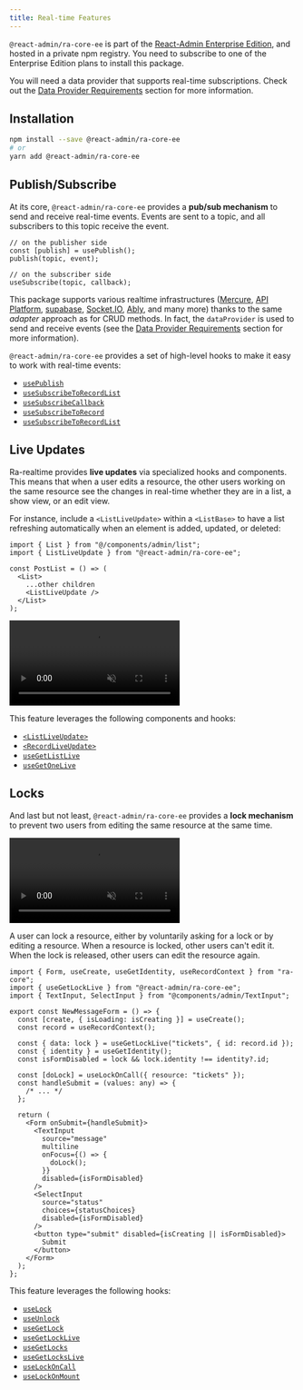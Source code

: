 ```yaml
---
title: Real-time Features
---
```


`@react-admin/ra-core-ee` is part of the [React-Admin Enterprise Edition](https://marmelab.com/ra-enterprise/), and hosted in a private npm registry. You need to subscribe to one of the Enterprise Edition plans to install this package.

You will need a data provider that supports real-time subscriptions. Check out the [Data Provider Requirements](./RealtimeDataProviders.md) section for more information.

## Installation

```sh
npm install --save @react-admin/ra-core-ee
# or
yarn add @react-admin/ra-core-ee
```

## Publish/Subscribe

At its core, `@react-admin/ra-core-ee` provides a **pub/sub mechanism** to send and receive real-time events. Events are sent to a topic, and all subscribers to this topic receive the event.

```tsx
// on the publisher side
const [publish] = usePublish();
publish(topic, event);

// on the subscriber side
useSubscribe(topic, callback);
```

This package supports various realtime infrastructures ([Mercure](https://mercure.rocks/), [API Platform](https://api-platform.com/docs/admin/real-time-mercure/#real-time-updates-with-mercure), [supabase](https://supabase.com/), [Socket.IO](https://socket.io/), [Ably](https://ably.com/), and many more) thanks to the same _adapter_ approach as for CRUD methods. In fact, the `dataProvider` is used to send and receive events (see the [Data Provider Requirements](#data-provider-requirements) section for more information).

`@react-admin/ra-core-ee` provides a set of high-level hooks to make it easy to work with real-time events:

- <a href="https://marmelab.com/ra-core/usepublish/" target="_blank" rel="noreferrer"><code>usePublish</code></a>
- <a href="https://marmelab.com/ra-core/usesubscribetorecordlist/" target="_blank" rel="noreferrer"><code>useSubscribeToRecordList</code></a>
- <a href="https://marmelab.com/ra-core/usesubscribecallback/" target="_blank" rel="noreferrer"><code>useSubscribeCallback</code></a>
- <a href="https://marmelab.com/ra-core/usesubscribetorecord/" target="_blank" rel="noreferrer"><code>useSubscribeToRecord</code></a>
- <a href="https://marmelab.com/ra-core/usesubscribetorecordlist/" target="_blank" rel="noreferrer"><code>useSubscribeToRecordList</code></a>

## Live Updates

Ra-realtime provides **live updates** via specialized hooks and components. This means that when a user edits a resource, the other users working on the same resource see the changes in real-time whether they are in a list, a show view, or an edit view.

For instance, include a `<ListLiveUpdate>` within a `<ListBase>` to have a list refreshing automatically when an element is added, updated, or deleted:

```tsx {2, 7}
import { List } from "@/components/admin/list";
import { ListLiveUpdate } from "@react-admin/ra-core-ee";

const PostList = () => (
  <List>
    ...other children
    <ListLiveUpdate />
  </List>
);
```

<video controls autoplay playsinline muted loop class="w-full aspect-600/220">
  <source src="https://react-admin-ee.marmelab.com/assets/useSubscribeToRecordList.mp4" type="video/mp4"/>
  Your browser does not support the video tag.
</video>

This feature leverages the following components and hooks:

- [`<ListLiveUpdate>`](./ListLiveUpdate.md)
- [`<RecordLiveUpdate>`](./RecordLiveUpdate.md)
- <a href="https://marmelab.com/ra-core/usegetlistlive/" target="_blank" rel="noreferrer"><code>useGetListLive</code></a>
- <a href="https://marmelab.com/ra-core/usegetonelive/" target="_blank" rel="noreferrer"><code>useGetOneLive</code></a>

## Locks

And last but not least, `@react-admin/ra-core-ee` provides a **lock mechanism** to prevent two users from editing the same resource at the same time.

<video controls autoplay playsinline muted loop class="w-full aspect-600/258">
  <source src="https://react-admin-ee.marmelab.com/assets/locks-demo.mp4" type="video/mp4"/>
  Your browser does not support the video tag.
</video>

A user can lock a resource, either by voluntarily asking for a lock or by editing a resource. When a resource is locked, other users can't edit it. When the lock is released, other users can edit the resource again.

```tsx
import { Form, useCreate, useGetIdentity, useRecordContext } from "ra-core";
import { useGetLockLive } from "@react-admin/ra-core-ee";
import { TextInput, SelectInput } from "@components/admin/TextInput";

export const NewMessageForm = () => {
  const [create, { isLoading: isCreating }] = useCreate();
  const record = useRecordContext();

  const { data: lock } = useGetLockLive("tickets", { id: record.id });
  const { identity } = useGetIdentity();
  const isFormDisabled = lock && lock.identity !== identity?.id;

  const [doLock] = useLockOnCall({ resource: "tickets" });
  const handleSubmit = (values: any) => {
    /* ... */
  };

  return (
    <Form onSubmit={handleSubmit}>
      <TextInput
        source="message"
        multiline
        onFocus={() => {
          doLock();
        }}
        disabled={isFormDisabled}
      />
      <SelectInput
        source="status"
        choices={statusChoices}
        disabled={isFormDisabled}
      />
      <button type="submit" disabled={isCreating || isFormDisabled}>
        Submit
      </button>
    </Form>
  );
};
```

This feature leverages the following hooks:

- <a href="https://marmelab.com/ra-core/uselock/" target="_blank" rel="noreferrer"><code>useLock</code></a>
- <a href="https://marmelab.com/ra-core/useunlock/" target="_blank" rel="noreferrer"><code>useUnlock</code></a>
- <a href="https://marmelab.com/ra-core/usegetlock/" target="_blank" rel="noreferrer"><code>useGetLock</code></a>
- <a href="https://marmelab.com/ra-core/usegetlocklive/" target="_blank" rel="noreferrer"><code>useGetLockLive</code></a>
- <a href="https://marmelab.com/ra-core/usegetlocks/" target="_blank" rel="noreferrer"><code>useGetLocks</code></a>
- <a href="https://marmelab.com/ra-core/usegetlockslive/" target="_blank" rel="noreferrer"><code>useGetLocksLive</code></a>
- <a href="https://marmelab.com/ra-core/uselockoncall/" target="_blank" rel="noreferrer"><code>useLockOnCall</code></a>
- <a href="https://marmelab.com/ra-core/uselockonmount/" target="_blank" rel="noreferrer"><code>useLockOnMount</code></a>
